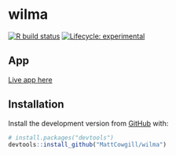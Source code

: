 
<!-- README.md is generated from README.Rmd. Please edit that file -->

# wilma

<!-- badges: start -->

[![R build
status](https://github.com/MattCowgill/wilma/workflows/R-CMD-check/badge.svg)](https://github.com/MattCowgill/wilma/actions)
[![Lifecycle:
experimental](https://img.shields.io/badge/lifecycle-experimental-orange.svg)](https://www.tidyverse.org/lifecycle/#experimental)
<!-- badges: end -->

## App

[Live app here](https://mattcowgill.shinyapps.io/wilma/)

## Installation

Install the development version from [GitHub](https://github.com/) with:

``` r
# install.packages("devtools")
devtools::install_github("MattCowgill/wilma")
```
